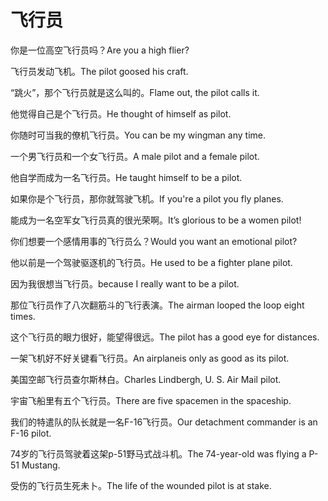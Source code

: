 # 飞行员

<p><span class="chinese">你是一位高空飞行员吗？</span><span class="english">Are you a high flier?</span></p>

<p><span class="chinese">飞行员发动飞机。</span><span class="english">The pilot goosed his craft.</span></p>

<p><span class="chinese">“跳火”，那个飞行员就是这么叫的。</span><span class="english">Flame out, the pilot calls it.</span></p>

<p><span class="chinese">他觉得自己是个飞行员。</span><span class="english">He thought of himself as pilot.</span></p>

<p><span class="chinese">你随时可当我的僚机飞行员。</span><span class="english">You can be my wingman any time.</span></p>

<p><span class="chinese">一个男飞行员和一个女飞行员。</span><span class="english">A male pilot and a female pilot.</span></p>

<p><span class="chinese">他自学而成为一名飞行员。</span><span class="english">He taught himself to be a pilot.</span></p>

<p><span class="chinese">如果你是个飞行员，那你就驾驶飞机。</span><span class="english">If you're a pilot you fly planes.</span></p>

<p><span class="chinese">能成为一名空军女飞行员真的很光荣啊。</span><span class="english">It’s glorious to be a women pilot!</span></p>

<p><span class="chinese">你们想要一个感情用事的飞行员么？</span><span class="english">Would you want an emotional pilot?</span></p>

<p><span class="chinese">他以前是一个驾驶驱逐机的飞行员。</span><span class="english">He used to be a fighter plane pilot.</span></p>

<p><span class="chinese">因为我很想当飞行员。</span><span class="english">because I really want to be a pilot.</span></p>

<p><span class="chinese">那位飞行员作了八次翻筋斗的飞行表演。</span><span class="english">The airman looped the loop eight times.</span></p>

<p><span class="chinese">这个飞行员的眼力很好，能望得很远。</span><span class="english">The pilot has a good eye for distances.</span></p>

<p><span class="chinese">一架飞机好不好关键看飞行员。</span><span class="english">An airplaneis only as good as its pilot.</span></p>

<p><span class="chinese">美国空邮飞行员查尔斯林白。</span><span class="english">Charles Lindbergh, U. S. Air Mail pilot.</span></p>

<p><span class="chinese">宇宙飞船里有五个飞行员。</span><span class="english">There are five spacemen in the spaceship.</span></p>

<p><span class="chinese">我们的特遣队的队长就是一名F-16飞行员。</span><span class="english">Our detachment commander is an F-16 pilot.</span></p>

<p><span class="chinese">74岁的飞行员驾驶着这架p-51野马式战斗机。</span><span class="english">The 74-year-old was flying a P-51 Mustang.</span></p>

<p><span class="chinese">受伤的飞行员生死未卜。</span><span class="english">The life of the wounded pilot is at stake.</span></p>

